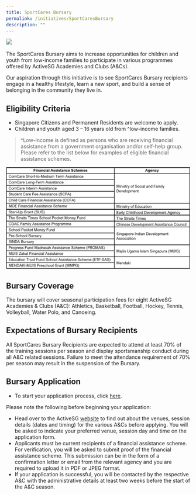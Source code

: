 ```yaml
---
title: SportCares Bursary
permalink: /initiatives/SportCaresBursary
description: ""
---
```

![](/images/communities-of-care-1.jpg)




The SportCares Bursary aims to increase opportunities for children and youth from low-income families to participate in various programmes offered by ActiveSG Academies and Clubs (A&Cs). 

Our aspiration through this initiative is to see SportCares Bursary recipients engage in a healthy lifestyle, learn a new sport, and build a sense of belonging in the community they live in.   

**Eligibility** **Criteria**
-
* Singapore Citizens and Permanent Residents are welcome to apply. 
* Children and youth aged 3 – 16 years old from ^low-income families.
> ^Low-income is defined as persons who are receiving financial assistance from a government organisation and/or self-help group. Please refer to the list below for examples of eligible financial assistance schemes.


![Financial Assistance Schemes](/images/FA%20Schemes_Website.png)

**Bursary** **Coverage** 
-
The bursary will cover seasonal participation fees for eight ActiveSG Academies & Clubs (A&C): Athletics, Basketball, Football, Hockey, Tennis, Volleyball, Water Polo, and Canoeing. 

**Expectations of Bursary Recipients**
-
All SportCares Bursary Recipients are expected to attend at least 70% of the training sessions per season and display sportsmanship conduct during all A&C related sessions. Failure to meet the attendance requirement of 70% per season may result in the suspension of the Bursary. 


**Bursary Application**
-
* To start your application process, click [here](https://go.gov.sg/sportcaresbursaries-applicationform).  

Please note the following before beginning your application:
* Head over to the ActiveSG [website](https://www.myactivesg.com/programmes/academy) to find out about the venues, session details (dates and timing) for the various A&Cs before applying. You will be asked to indicate your preferred venue, session day and time on the application form. 
* Applicants must be current recipients of a financial assistance scheme. For verification, you will be asked to submit proof of the financial assistance scheme. This submission can be in the form of a confirmation letter or email from the relevant agency and you are required to upload it in PDF or JPEG format.
* If your application is successful, you will be contacted by the respective A&C with the administrative details at least two weeks before the start of the A&C season.